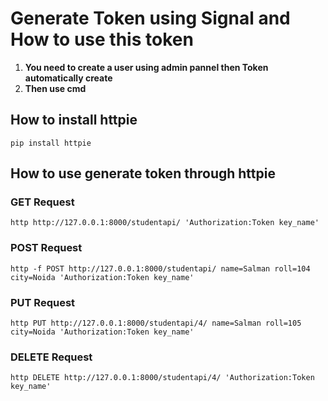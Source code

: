 # Generate Token using Signal and How to use this token
1. **You need to create a user using admin pannel then Token automatically create**
2. **Then use cmd**


## How to install httpie

`pip install httpie`

## How to use generate token through httpie

### GET Request

`http http://127.0.0.1:8000/studentapi/ 'Authorization:Token key_name'`

### POST Request

`http -f POST http://127.0.0.1:8000/studentapi/ name=Salman roll=104 city=Noida 'Authorization:Token key_name'`


### PUT Request

`http PUT http://127.0.0.1:8000/studentapi/4/ name=Salman roll=105 city=Noida 'Authorization:Token key_name'`


### DELETE Request

`http DELETE http://127.0.0.1:8000/studentapi/4/ 'Authorization:Token key_name'`


